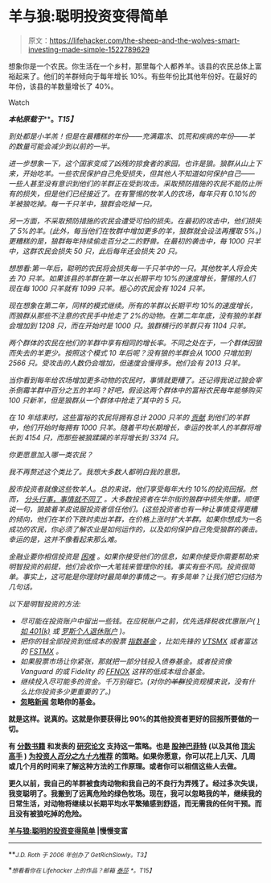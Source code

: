 # 羊与狼:聪明投资变得简单

> 原文：<https://lifehacker.com/the-sheep-and-the-wolves-smart-investing-made-simple-1522789629>

想象你是一个农民。你生活在一个乡村，那里每个人都养羊。该县的农民总体上富裕起来了。他们的羊群倾向于每年增长 10%。有些年份比其他年份好。在最好的年份，该县的羊数量增长了 40%。

Watch

***本帖原载于***[](http://www.getrichslowly.org/blog/2014/02/06/the-sheep-and-the-wolves-smart-investing-made-simple/)****。*T15】***

*到处都是小羊羔！但是在最糟糕的年份——充满霜冻、饥荒和疾病的年份——羊的数量可能会减少到以前的一半。*

*进一步想象一下，这个国家变成了凶残的掠食者的家园。也许是狼。狼群从山上下来，开始吃羊。一些农民保护自己免受损失，但其他人不知道如何保护自己——一些人甚至没有意识到他们的羊群正在受到攻击。采取预防措施的农民不能防止所有的损失，但是他们已经接近了。在有警惕的牧羊人的农场，每年只有 0.10%的羊被狼吃掉。每一千只羊中，狼群会吃掉一只。*

*另一方面，不采取预防措施的农民会遭受可怕的损失。在最初的攻击中，他们损失了 5%的羊。(此外，每当他们在牧群中增加更多的羊，狼群就会设法再攫取 5%。)更糟糕的是，狼群每年持续偷走百分之二的野兽。在最初的袭击中，每 1000 只羊中，这群农民会损失 50 只，此后每年还会损失 20 只。*

*想想看:第一年后，聪明的农民将会损失每一千只羊中的一只。其他牧羊人将会失去 70 只羊。如果该县的羊群在第一年以长期平均 10%的速度增长，警惕的人们现在每 1000 只羊就有 1099 只羊。粗心的农民会有 1024 只羊。*

*现在想象在第二年，同样的模式继续。所有的羊群以长期平均 10%的速度增长，而狼群从那些不注意的农民手中抢走了 2%的动物。在第二年年底，没有狼的羊群会增加到 1208 只，而在开始时是 1000 只。狼群横行的羊群只有 1104 只羊。*

*两个群体的农民在他们的羊群中享有相同的增长率。不同之处在于，一个群体因狼而失去的羊更少。按照这个模式 10 年后呢？没有狼的羊群会从 1000 只增加到 2566 只。受攻击的人数仍会增加，但速度会慢得多。他们会有 2013 只羊。*

*当你看到每年给农场增加更多动物的农民时，事情就更糟了。还记得我说过狼会宰杀倒霉羊群中百分之五的羊吗？好吧，假设这两个群体中的富裕农民每年能够购买 100 只新羊，但是狼群从一个群体中抢走了其中的 5 只。*

*在 10 年结束时，这些富裕的农民将拥有总计 2000 只羊的 [贡献](https://lifehacker.com/get-started-investing-with-very-little-money-5910446) 到他们的羊群中，他们开始时每拥有 1000 只羊。随着平均长期增长，幸运的牧羊人的羊群将增长到 4154 只，而那些被狼蹂躏的羊将增长到 3374 只。*

*你更愿意加入哪一类农民？*

*我不再赘述这个类比了。我想大多数人都明白我的意思。*

*股市投资者就像这些牧羊人。总的来说，他们享受每年大约 10%的投资回报。然而， [分头行事，事情就不同了](http://www.getrichslowly.org/blog/2009/02/05/behavior-gap-the-psychology-of-investing/) 。大多数投资者在华尔街的狼群中损失惨重。顺便说一句，狼披着羊皮说服投资者信任他们。(这些投资者也有一种让事情变得更糟的倾向，他们在羊价下跌时卖出羊群，在价格上涨时扩大羊群。如果你想成为一名成功的农民，你必须了解农业是如何运作的，以及如何保护自己免受狼群的袭击。幸运的是，这并不像看起来那么难。*

*金融业要你相信投资是 [困难](https://lifehacker.com/use-pretend-money-to-learn-how-to-invest-5822414) 。如果你接受他们的信息，如果你接受你需要帮助来明智投资的前提，他们会收你一大笔钱来管理你的钱。事实有些不同。投资很简单。事实上，这可能是你理财时最简单的事情之一。有多简单？让我们把它归结为几句话。*

*以下是明智投资的方法:*

*   *尽可能在投资账户中留出一些钱。在应税账户之前，优先选择税收优惠账户( [)如 401(k)](http://business.time.com/2013/02/13/fuel-your-401k-with-the-secrets-of-behavioral-finance/) 或 [罗斯个人退休账户](http://www.getrichslowly.org/blog/2007/06/07/how-to-start-a-roth-ira-and-where-to-do-it/) )。*
*   *把你的钱全部投资到低成本的股票 [指数基金](http://www.getrichslowly.org/blog/2007/01/24/are-index-funds-the-best-investment/) ，比如先锋的 [VTSMX](http://quotes.morningstar.com/fund/VTSMX/f?t=VTSMX) 或者富达的 [FSTMX](http://quotes.morningstar.com/fund/f?t=FSTMX) 。*
*   *如果股票市场让你紧张，那就把一部分钱投入债券基金。或者投资像 Vanguard 的或 Fidelity 的 [FFNOX](http://quotes.morningstar.com/fund/FFNOX/f?t=FFNOX) 这样的低成本组合基金。*
*   *继续投入尽可能多的资金。千万别碰它。(*对你的~~羊群~~投资规模来说，没有什么比你投资多少更重要的了。)**
*   **[忽略新闻](http://www.getrichslowly.org/blog/2008/06/10/why-it-pays-to-ignore-financial-news/) 忽略你的基金。**

**就是这样。说真的。这就是你要获得比 90%的其他投资者更好的回报所要做的一切。**

**有 [分数](http://www.amazon.com/exec/obidos/ASIN/0071747052/ref=nosim/getrichslo-20/?asc_campaign=InlineText&asc_refurl=https://lifehacker.com/the-sheep-and-the-wolves-smart-investing-made-simple-1522789629&asc_source=&tag=kinjalifehackerlink-20)[书籍](http://www.amazon.com/exec/obidos/ASIN/0471730335/ref=nosim/getrichslo-20/?asc_campaign=InlineText&asc_refurl=https://lifehacker.com/the-sheep-and-the-wolves-smart-investing-made-simple-1522789629&asc_source=&tag=kinjalifehackerlink-20) 和发表的 [研究论文](http://www.stanford.edu/~wfsharpe/art/active/active.htm) 支持这一策略。也是 [股神巴菲特](http://longbets.org/362/) (以及其他 [顶尖高手](https://lifehacker.com/warren-buffetts-three-lessons-in-a-down-economy-5245913) ) [为投资人*百分之九十九*推荐](http://www.fool.com/investing/general/2013/12/30/warren-buffetts-super-simple-retirement-advice.aspx) 的策略。如果你愿意，你可以花上几天、几周或几个月的时间来了解这种方法的工作原理。或者你可以相信这些人去做。**

**更久以前，我自己的羊群被食肉动物和我自己的不良行为弄残了。经过多次失误，我变聪明了。我搬到了远离危险的绿色牧场。现在，我可以忽略我的羊，继续我的日常生活，对动物将继续以长期平均水平繁殖感到舒适，而无需我的任何干预。而且没有被狼吃掉的危险。**

**[羊与狼:聪明的投资变得简单](http://www.getrichslowly.org/blog/2014/02/06/the-sheep-and-the-wolves-smart-investing-made-simple/) |慢慢变富**

* * *

**<small>*J.D. Roth 于 2006 年创办了 GetRichSlowly。*T3】</small>**

**<small>*想看看你在 Lifehacker 上的作品？邮箱*</small> [<small>*泰莎*</small>](https://mail.google.com/mail/?view=cm&fs=1&tf=1&to=tessa@lifehacker.com) <small>*。*T15】</small>**